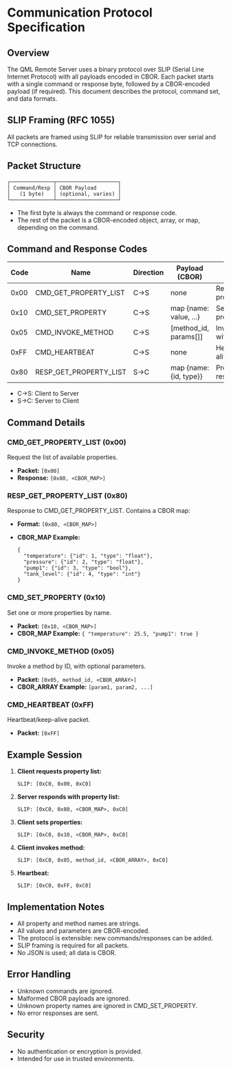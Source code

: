 # Communication Protocol Specification

## Overview

The QML Remote Server uses a binary protocol over SLIP (Serial Line Internet Protocol) with all payloads encoded in CBOR. Each packet starts with a single command or response byte, followed by a CBOR-encoded payload (if required). This document describes the protocol, command set, and data formats.

## SLIP Framing (RFC 1055)

All packets are framed using SLIP for reliable transmission over serial and TCP connections.

## Packet Structure

```plaintext
┌──────────────┬────────────────────┐
│ Command/Resp │ CBOR Payload       │
│   (1 byte)   │ (optional, varies) │
└──────────────┴────────────────────┘
```

- The first byte is always the command or response code.
- The rest of the packet is a CBOR-encoded object, array, or map, depending on the command.

## Command and Response Codes

| Code  | Name                        | Direction | Payload (CBOR)         | Description                                 |
|-------|-----------------------------|-----------|------------------------|---------------------------------------------|
| 0x00  | CMD_GET_PROPERTY_LIST       | C→S       | none                   | Request property list                       |
| 0x10  | CMD_SET_PROPERTY            | C→S       | map {name: value, ...} | Set one or more properties                  |
| 0x05  | CMD_INVOKE_METHOD           | C→S       | [method_id, params[]]  | Invoke method with parameters               |
| 0xFF  | CMD_HEARTBEAT               | C→S       | none                   | Heartbeat/keep-alive                       |
| 0x80  | RESP_GET_PROPERTY_LIST      | S→C       | map {name: {id, type}} | Property list response                      |

- C→S: Client to Server
- S→C: Server to Client

## Command Details

### CMD_GET_PROPERTY_LIST (0x00)

Request the list of available properties.

- **Packet:** `[0x00]`
- **Response:** `[0x80, <CBOR_MAP>]`

### RESP_GET_PROPERTY_LIST (0x80)

Response to CMD_GET_PROPERTY_LIST. Contains a CBOR map:

- **Format:** `[0x80, <CBOR_MAP>]`
- **CBOR_MAP Example:**

  ```cbor-diag
  {
    "temperature": {"id": 1, "type": "float"},
    "pressure": {"id": 2, "type": "float"},
    "pump1": {"id": 3, "type": "bool"},
    "tank_level": {"id": 4, "type": "int"}
  }
  ```

### CMD_SET_PROPERTY (0x10)

Set one or more properties by name.

- **Packet:** `[0x10, <CBOR_MAP>]`
- **CBOR_MAP Example:** `{ "temperature": 25.5, "pump1": true }`

### CMD_INVOKE_METHOD (0x05)

Invoke a method by ID, with optional parameters.

- **Packet:** `[0x05, method_id, <CBOR_ARRAY>]`
- **CBOR_ARRAY Example:** `[param1, param2, ...]`

### CMD_HEARTBEAT (0xFF)

Heartbeat/keep-alive packet.

- **Packet:** `[0xFF]`

## Example Session

1. **Client requests property list:**

   ```plaintext
   SLIP: [0xC0, 0x00, 0xC0]
   ```

2. **Server responds with property list:**

   ```plaintext
   SLIP: [0xC0, 0x80, <CBOR_MAP>, 0xC0]
   ```

3. **Client sets properties:**

   ```plaintext
   SLIP: [0xC0, 0x10, <CBOR_MAP>, 0xC0]
   ```

4. **Client invokes method:**

   ```plaintext
   SLIP: [0xC0, 0x05, method_id, <CBOR_ARRAY>, 0xC0]
   ```

5. **Heartbeat:**

   ```plaintext
   SLIP: [0xC0, 0xFF, 0xC0]
   ```

## Implementation Notes

- All property and method names are strings.
- All values and parameters are CBOR-encoded.
- The protocol is extensible: new commands/responses can be added.
- SLIP framing is required for all packets.
- No JSON is used; all data is CBOR.

## Error Handling

- Unknown commands are ignored.
- Malformed CBOR payloads are ignored.
- Unknown property names are ignored in CMD_SET_PROPERTY.
- No error responses are sent.

## Security

- No authentication or encryption is provided.
- Intended for use in trusted environments.
